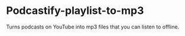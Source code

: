# Podcastify-playlist-to-mp3
Turns podcasts on YouTube into mp3 files that you can listen to offline.
